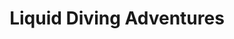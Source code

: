 ---
title: "Liquid Diving Adventures"
url: /grand-junction/liquid-diving-adventures/
shop: Reisebüro
---